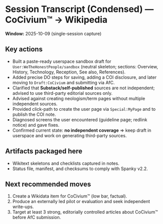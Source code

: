 # Session Transcript (Condensed) — CoCivium™ → Wikipedia

**Window:** 2025-10-09 (single-session capture)

## Key actions
- Built a paste-ready userspace sandbox draft for `User:WeTheHonestPeople/sandbox` (neutral skeleton; sections: Overview, History, Technology, Reception, See also, References).
- Added precise DO steps for saving, adding a COI disclosure, and later moving to `Draft:CoCivium` and submitting via AfC.
- Clarified that **Substack/self-published** sources are not independent; advised to use third-party editorial sources only.
- Advised against creating neologism/term pages without multiple independent sources.
- Provided click-path to create the user page via `Special:MyPage` and to publish the COI note.
- Diagnosed screens the user encountered (guideline page; redlink notice) and gave fixes.
- Confirmed current state: **no independent coverage** ⇒ keep draft in userspace and work on generating third-party sources.

## Artifacts packaged here
- Wikitext skeletons and checklists captured in notes.
- Status file, manifest, and checksums to comply with Spanky v2.2.

## Next recommended moves
1. Create a Wikidata item for CoCivium™ (low bar, factual).
2. Produce an externally led pilot or evaluation and seek independent write-ups.
3. Target at least 3 strong, editorially controlled articles about CoCivium™ before AfC submission.
